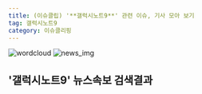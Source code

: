 ```yaml
---
title: (이슈클립) '**갤럭시노트9**' 관련 이슈, 기사 모아 보기
tag: 갤럭시노트9
category: 이슈클리핑
---
```

![wordcloud](https://s3.ap-northeast-2.amazonaws.com/lyrics101-wordcloud/2018-09-26-1537952964.png)
![news_img](https://user-images.githubusercontent.com/42597476/44507050-1206f400-a6e4-11e8-8d98-7ffbfebb353f.png)
## **'**갤럭시노트9**'** 뉴스속보 검색결과

